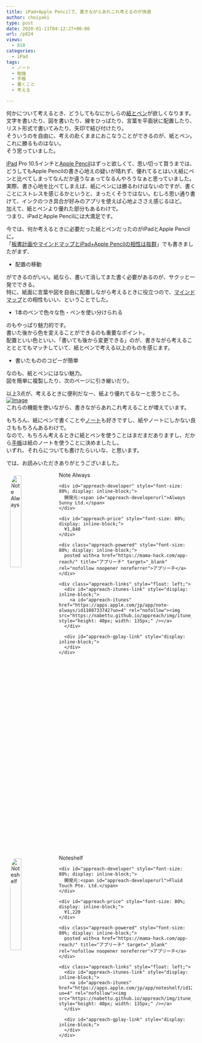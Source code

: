 ```yaml
---
title: iPad+Apple Pencilで、書きながらあれこれ考えるのが快適
author: choiyaki
type: post
date: 2020-01-11T04:12:27+00:00
url: /p824
views:
  - 818
categories:
  - iPad
tags:
  - ノート
  - 勉強
  - 手帳
  - 書くこと
  - 考える

---
```

何かについて考えるとき、どうしてもなにかしらの[紙とペン][1]が欲しくなります。  
文字を書いたり、図を書いたり、線をひっぱたり、言葉を平面状に配置したり、リスト形式で書いてみたり、矢印で結び付けたり。  
そういうのを自由に、考えの赴くままにおこなうことができるのが、紙とペン。これに勝るものはない。  
そう思っていました。

[iPad][2] Pro 10.5インチと[Apple Pencil][3]はずっと欲しくて、思い切って買うまでは、どうしてもApple Pencilの書き心地えの疑いが晴れず、優れてるとはいえ紙にペンと比べてしまってなんだか違うなぁってなるんやろうなぁと思っていました。  
実際、書き心地を比べてしまえば、紙にペンには勝るわけはないのですが、書くことにストレスを感じるかというと、まったくそうではない。むしろ思い通り書けて、インクのつき具合が好みのアプリを使えば心地よささえ感じるほど。  
加えて、紙とペンより優れた部分もあるわけで。  
つまり、iPadとApple Pencilには大満足です。

今では、何か考えるときに必要だった紙とペンだったのがiPadとApple Pencilに。  
「[板書計画やマインドマップとiPad+Apple Pencilの相性は抜群][4]」でも書きましたがまず、

  * 配置の移動

ができるのがいい。紙なら、書いて消してまた書く必要があるのが、サクッと一発でできる。  
特に、紙面に言葉や図を自由に配置しながら考えるときに役立つので、[マインドマップ][5]との相性もいい、ということでした。

  * 1本のペンで色々な色・ペンを使い分けられる

のもやっぱり魅力的です。  
書いた後から色を変えることができるのも重要なポイント。  
配置といい色といい、「書いても後から変更できる」のが、書きながら考えることととてもマッチしていて、紙とペンで考える以上のものを感じます。

  * 書いたもののコピーが簡単

なのも、紙とペンにはない魅力。  
図を簡単に複製したり、次のページに引き継いだり。

以上3点が、考えるときに便利だなー、紙より優れてるなーと思うところ。  
[![Image][6]][7]  
これらの機能を使いながら、書きながらあれこれ考えることが増えています。

もちろん、紙にペンで書くことや[ノート][8]も好きですし、紙やノートにしかない良さももちろんあるわけで。  
なので、もちろん考えるときに紙とペンを使うことはまだまだありますし、だから[手帳][9]は紙のノートを使うことに決めましたし。  
いずれ、それらについても書けたらいいな、と思います。

では、お読みいただきありがとうございました。

<div id="appreach-box" style="text-align: left;">
  <img src="https://i0.wp.com/is4-ssl.mzstatic.com/image/thumb/Purple113/v4/36/dd/75/36dd756f-1e59-8b66-8d6d-b270407eb8d0/source/512x512bb.jpg?w=660&#038;ssl=1" alt="Note Always" id="appreach-image" style="float: left; margin: 10px; width: 25%; max-width: 120px; border-top-left-radius: 10%; border-top-right-radius: 10%; border-bottom-right-radius: 10%; border-bottom-left-radius: 10%;" data-recalc-dims="1" /></p> 
  
  <div class="appreach-info" style="margin: 10px;">
    <div id="appreach-appname">
      Note Always
    </div>
    
    <div id="appreach-developer" style="font-size: 80%; display: inline-block;">
      開発元:<span id="appreach-developerurl">Always Sunny Ltd.</span>
    </div>
    
    <div id="appreach-price" style="font-size: 80%; display: inline-block;">
      ¥1,840
    </div>
    
    <div class="appreach-powered" style="font-size: 80%; display: inline-block;">
      posted with<a href="https://mama-hack.com/app-reach/" title="アプリーチ" target="_blank" rel="nofollow noopener noreferrer">アプリーチ</a>
    </div>
    
    <div class="appreach-links" style="float: left;">
      <div id="appreach-itunes-link" style="display: inline-block;">
        <a id="appreach-itunes" href="https://apps.apple.com/jp/app/note-always/id1108733742?uo=4" rel="nofollow"><img src="https://nabettu.github.io/appreach/img/itune_ja.svg" style="height: 40px; width: 135px;" /></a>
      </div>
      
      <div id="appreach-gplay-link" style="display: inline-block;">
      </div>
    </div>
  </div>
  
  <div class="appreach-footer" style="margin-bottom: 10px; clear: left;">
  </div>
</div>

<div id="appreach-box" style="text-align: left;">
  <img id="appreach-image" src="https://i0.wp.com/is4-ssl.mzstatic.com/image/thumb/Purple113/v4/1a/9f/c8/1a9fc8a6-7a8c-c4d1-762f-de14d62e9e0a/source/512x512bb.jpg?w=660&#038;ssl=1" alt="Noteshelf" style="float: left; margin: 10px; width: 25%; max-width: 120px; border-top-left-radius: 10%; border-top-right-radius: 10%; border-bottom-right-radius: 10%; border-bottom-left-radius: 10%;" data-recalc-dims="1" /></p> 
  
  <div class="appreach-info" style="margin: 10px;">
    <div id="appreach-appname">
      Noteshelf
    </div>
    
    <div id="appreach-developer" style="font-size: 80%; display: inline-block;">
      開発元:<span id="appreach-developerurl">Fluid Touch Pte. Ltd.</span>
    </div>
    
    <div id="appreach-price" style="font-size: 80%; display: inline-block;">
      ¥1,220
    </div>
    
    <div class="appreach-powered" style="font-size: 80%; display: inline-block;">
      posted with<a href="https://mama-hack.com/app-reach/" title="アプリーチ" target="_blank" rel="nofollow noopener noreferrer">アプリーチ</a>
    </div>
    
    <div class="appreach-links" style="float: left;">
      <div id="appreach-itunes-link" style="display: inline-block;">
        <a id="appreach-itunes" href="https://apps.apple.com/jp/app/noteshelf/id1271086060?uo=4" rel="nofollow"><img src="https://nabettu.github.io/appreach/img/itune_ja.svg" style="height: 40px; width: 135px;" /></a>
      </div>
      
      <div id="appreach-gplay-link" style="display: inline-block;">
      </div>
    </div>
  </div>
  
  <div class="appreach-footer" style="margin-bottom: 10px; clear: left;">
  </div>
</div>

 [1]: https://scrapbox.io/choiyaki-hondana/%E7%B4%99%E3%81%A8%E3%83%9A%E3%83%B3
 [2]: https://scrapbox.io/choiyaki-hondana/iPad
 [3]: https://scrapbox.io/choiyaki-hondana/Apple_Pencil
 [4]: https://choiyaki.com/?p=820
 [5]: https://scrapbox.io/choiyaki-hondana/%E3%83%9E%E3%82%A4%E3%83%B3%E3%83%89%E3%83%9E%E3%83%83%E3%83%97
 [6]: https://gyazo.com/f8ed9bdc74bb4e0a9f5093f113d00e59/thumb/1000
 [7]: https://gyazo.com/f8ed9bdc74bb4e0a9f5093f113d00e59
 [8]: https://scrapbox.io/choiyaki-hondana/%E3%83%8E%E3%83%BC%E3%83%88
 [9]: https://scrapbox.io/choiyaki-hondana/%E6%89%8B%E5%B8%B3